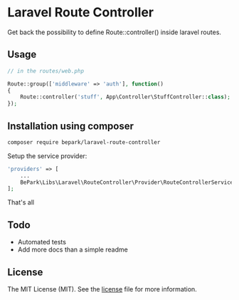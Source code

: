 # Laravel Route Controller

Get back the possibility to define Route::controller() inside laravel routes.

## Usage
```php
// in the routes/web.php

Route::group(['middleware' => 'auth'], function()
{
	Route::controller('stuff', App\Controller\StuffController::class);
});
```

## Installation using composer

```bash
composer require bepark/laravel-route-controller
```

Setup the service provider:

```php
'providers' => [
    ...
    BePark\Libs\Laravel\RouteController\Provider\RouteControllerServiceProvider::class,
];
```

That's all

## Todo

* Automated tests
* Add more docs than a simple readme

## License

The MIT License (MIT). See the [license](LICENSE) file for more information.
